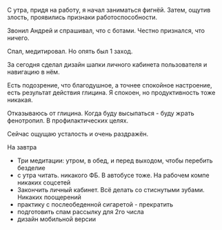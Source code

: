 С утра, придя на работу, я начал заниматься фигнёй.
Затем, ощутив злость, проявились признаки работоспособности.

Звонил Андрей и спрашивал, что с ботами. Честно признался, что ничего.

Спал, медитировал. Но опять был 1 заход.

За сегодня сделал дизайн шапки личного кабинета пользователя и навигацию в нём.

Есть подозрение, что благодушное, а точнее спокойное настроение, есть результат действия глицина. Я спокоен, но продуктивность тоже никакая.

Отказываюсь от глицина. Когда буду высыпаться - буду жрать фенотропил. В профилактических целях.

Сейчас ощущаю усталость и очень раздражён.

На завтра
  * Три медитации: утром, в обед, и перед выходом, чтобы перебить безделие
  * с утра читать. никакого ФБ. В автобусе тоже. На рабочем компе никаких соцсетей
  * Закончить личный кабинет. Всё делать со стиснутыми зубами. Никаких поощерений
  * практику с послеобеденной сигаретой - прекратить
  * подготовить спам рассылку для 2го числа
  * дизайн мобильной версии